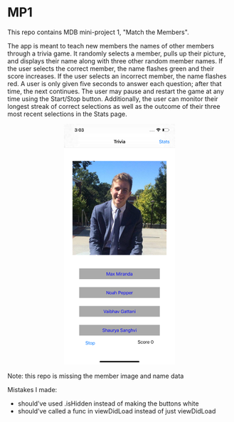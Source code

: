 # MP1

This repo contains MDB mini-project 1, "Match the Members".

The app is meant to teach new members the names of other members through a trivia game. It randomly selects a member, pulls up their picture, and displays their name along with three other random member names. If the user selects the correct member, the name flashes green and their score increases. If the user selects an incorrect member, the name flashes red. A user is only given five seconds to answer each question; after that time, the next continues. The user may pause and restart the game at any time using the Start/Stop button. Additionally, the user can monitor their longest streak of correct selections as well as the outcome of their three most recent selections in the Stats page.

<p align="center">
  <img width="250" src=SimulatorScreenShot.png>
</p>

Note: this repo is missing the member image and name data

Mistakes I made:
- should’ve used .isHidden instead of making the buttons white
- should’ve called a func in viewDidLoad instead of just viewDidLoad
